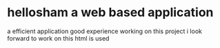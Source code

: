 # hellosham a web based application
a efficient application
good experience working on this project
i look forward to work on this
html is used
